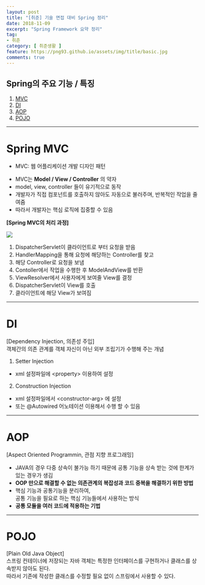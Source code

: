 ```yaml
---
layout: post
title: "[취준] 기술 면접 대비 Spring 정리"
date: 2018-11-09
excerpt: "Spring Framework 요약 정리"
tag:
- 취준
category: [ 취준생활 ]
feature: https://png93.github.io/assets/img/title/basic.jpg
comments: true
---
```


## Spring의 주요 기능 / 특징
1. [MVC](#spring-mvc)  
2. [DI](#di)  
3. [AOP](#aop)  
4. [POJO](#pojo)
- - -

# Spring MVC  

* MVC: 웹 어플리케이션 개발 디자인 패턴

- MVC는 __Model / View / Controller__ 의 약자
- model, view, controller 들이 유기적으로 동작
- <hlr>개발자가 직접 컴포넌트를 호출하지 않아도 자동으로 불러주며, 반복적인 작업을 줄여줌</hlr>
- 따라서 개발자는 핵심 로직에 집중할 수 있음

__[Spring MVC의 처리 과정]__  

![](https://png93.github.io/assets/img/post/spring_mvc_flow.PNG)  

1. DispatcherServlet이 클라이언트로 부터 요청을 받음
2. HandlerMapping을 통해 요청에 해당하는 Controller를 찾고
3. 해당 Controller로 요청을 보냄
4. Contoller에서 작업을 수행한 후 ModelAndView를 반환
5. ViewResolver에서 사용자에게 보여줄 View를 결정
6. DispatcherServlet이 View를 호출
7. 클라이언트에 해당 View가 보여짐

- - -

# DI
[Dependency Injection, 의존성 주입]  
<hlr>객체간의 의존 관계를 객체 자신이 아닌 외부 조립기가 수행해 주는 개념</hlr>

1. Setter Injection
  - xml 설정파일에 \<property\> 이용하여 설정
2. Construction Injection
  - xml 설정파일에서 \<constructor-arg\> 에 설정
  - 또는 \@Autowired 어노테이션 이용해서 수행 할 수 있음

- - -

# AOP

[Aspect Oriented Programmin, 관점 지향 프로그래밍]  
- JAVA의 경우 다중 상속이 불가능 하기 때문에 공통 기능을 상속 받는 것에 한계가 있는 경우가 생김
- __OOP 만으로 해결할 수 없는 의존관계의 복잡성과 코드 중복을 해결하기 위한 방법__
- 핵심 기능과 공통기능을 분리하여,  
공통 기능을 필요로 하는 핵심 기능들에서 사용하는 방식
- __공통 모듈을 여러 코드에 적용하는 기법__

- - -

# POJO

[Plain Old Java Object]  
스프링 컨테이너에 저장되는 자바 객체는 특정한 인터페이스를 구현하거나 클래스를 상속받지 않아도 된다.  
따라서 기존에 작성한 클래스를 수정할 필요 없이 스프링에서 사용할 수 있다.
